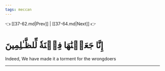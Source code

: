 ```yaml
---
tags: meccan
---
```


👈 [[37-62.md|Prev]] | [[37-64.md|Next]] 👉

# إِنَّا جَعَلۡنَٰهَا فِتۡنَةٗ لِّلظَّـٰلِمِينَ

Indeed, We have made it a torment for the wrongdoers

---

